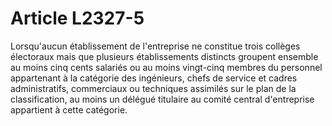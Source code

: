 # Article L2327-5

Lorsqu'aucun établissement de l'entreprise ne constitue trois collèges électoraux mais que plusieurs établissements distincts groupent ensemble au moins cinq cents salariés ou au moins vingt-cinq membres du personnel appartenant à la catégorie des ingénieurs, chefs de service et cadres administratifs, commerciaux ou techniques assimilés sur le plan de la classification, au moins un délégué titulaire au comité central d'entreprise appartient à cette catégorie.